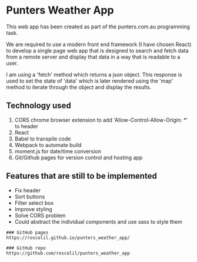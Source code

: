 # Punters Weather App

This web app has been created as part of the punters.com.au programming task.

We are required to use a modern front end framework (I have chosen React) to develop a single page web app
that is designed to search and fetch data from a remote
server and display that data in a way that is readable to a user.

I am using a 'fetch' method which returns a json object. This response is used to set the state of 'data' which is later rendered using the 'map' method to iterate through the object and display the results.

## Technology used

1. CORS chrome browser extension to add  'Allow-Control-Allow-Origin: *'  to header
2. React
3. Babel to transpile code
4. Webpack to automate build
5. moment.js for date/time conversion
6. Git/Github pages for version control and hosting app


## Features that are still to be implemented

* Fix header
* Sort buttons
* Filter select box
* Improve styling
* Solve CORS problem
* Could abstract the individual components and use sass to style them


```
### GitHub pages
https://roscolil.github.io/punters_weather_app/

### GitHub repo
https://github.com/roscolil/punters_weather_app

```
